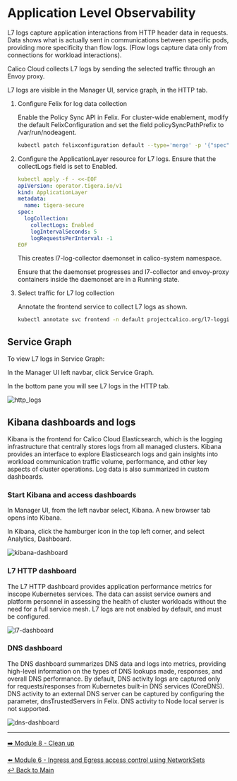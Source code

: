 # Application Level Observability

L7 logs capture application interactions from HTTP header data in requests. Data shows what is actually sent in communications between specific pods, providing more specificity than flow logs. (Flow logs capture data only from connections for workload interactions).

Calico Cloud collects L7 logs by sending the selected traffic through an Envoy proxy.

L7 logs are visible in the Manager UI, service graph, in the HTTP tab.

1. Configure Felix for log data collection

   Enable the Policy Sync API in Felix. For cluster-wide enablement, modify the default FelixConfiguration and set the field policySyncPathPrefix to /var/run/nodeagent.
   
   ```bash
   kubectl patch felixconfiguration default --type='merge' -p '{"spec":{"policySyncPathPrefix":"/var/run/nodeagent"}}'
   ```

2. Configure the ApplicationLayer resource for L7 logs. Ensure that the collectLogs field is set to Enabled.

   ```yaml
   kubectl apply -f - <<-EOF
   apiVersion: operator.tigera.io/v1
   kind: ApplicationLayer
   metadata:
     name: tigera-secure
   spec:
     logCollection:
       collectLogs: Enabled
       logIntervalSeconds: 5
       logRequestsPerInterval: -1
   EOF
   ```
   
   This creates l7-log-collector daemonset in calico-system namespace.
   
   Ensure that the daemonset progresses and l7-collector and envoy-proxy containers inside the daemonset are in a Running state.

3. Select traffic for L7 log collection

   Annotate the frontend service to collect L7 logs as shown.
   
   ```bash
   kubectl annotate svc frontend -n default projectcalico.org/l7-logging=true
   ```

## Service Graph

To view L7 logs in Service Graph:

In the Manager UI left navbar, click Service Graph.

In the bottom pane you will see L7 logs in the HTTP tab.

![http_logs](https://user-images.githubusercontent.com/104035488/216352791-bdbb8376-3b24-4590-81f4-a6b411c1a1cd.gif)

## Kibana dashboards and logs

Kibana is the frontend for Calico Cloud Elasticsearch, which is the logging infrastructure that centrally stores logs from all managed clusters. Kibana provides an interface to explore Elasticsearch logs and gain insights into workload communication traffic volume, performance, and other key aspects of cluster operations. Log data is also summarized in custom dashboards.

### Start Kibana and access dashboards

In Manager UI, from the left navbar select, Kibana. A new browser tab opens into Kibana.

In Kibana, click the hamburger icon in the top left corner, and select Analytics, Dashboard.

![kibana-dashboard](https://user-images.githubusercontent.com/104035488/216352874-83d3dd93-0596-4791-b974-e18c0cd364c7.png)

### L7 HTTP dashboard

The L7 HTTP dashboard provides application performance metrics for inscope Kubernetes services. The data can assist service owners and platform personnel in assessing the health of cluster workloads without the need for a full service mesh. L7 logs are not enabled by default, and must be configured.

![l7-dashboard](https://user-images.githubusercontent.com/104035488/216352987-23be3658-2a66-437f-b791-31340971c287.png)

### DNS dashboard

The DNS dashboard summarizes DNS data and logs into metrics, providing high-level information on the types of DNS lookups made, responses, and overall DNS performance. By default, DNS activity logs are captured only for requests/responses from Kubernetes built-in DNS services (CoreDNS). DNS activity to an external DNS server can be captured by configuring the parameter, dnsTrustedServers in Felix. DNS activity to Node local server is not supported.

![dns-dashboard](https://user-images.githubusercontent.com/104035488/216353120-e78261a0-cd5b-4b89-a171-4225608422c3.png)

---

[:arrow_right: Module 8 - Clean up](/modules/module-8-clean-up.md)    <br>

[:arrow_left: Module 6 - Ingress and Egress access control using NetworkSets](/modules/module-6-network-sets.md)    
[:leftwards_arrow_with_hook: Back to Main](/README.md)  
